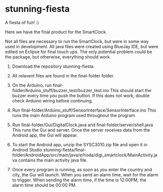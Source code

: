 # stunning-fiesta
A fiesta of fun! :)

Here we have the final product for the SmartClock.

Not all files are necessary to run the SmartClock, but were in some way used in development.
All java files were created using BlueJay IDE, but were edited on Eclipse for final touch ups.
The only potential problem could be the package, but otherwise, everything should work.

1) Download the repository stunning-fiesta.

2) All relavent files are found in the final-folder folder.

3) On the Arduino, run final-folder/Arduino_stuff/buzzer_test/buzzer_test.ino
   This should start the buzzer every time you push the button. If this does not
   work, double check Arduino wiring before continuing.

 4) Run final-folder/Arduino_stuff/SensorInterface/SensorInterface.ino
   This runs the main Arduino program used throughout the program

5) Run final-folder/Gui/DigitalClock.java and final-folder/server/shell.java
   This runs the Gui and server. Once the server receives data from the Android
   app, the Gui will appear.

6) To start the Android app, unzip the SYSC3010.zip file and open it in Android Studio
   stunning-fiesta/final-folder/AndroidApp/src/main/java/e/hoda/digi_smartclock/MainActivity.java
   contains the main activity java file.

7) Once every program is running, as soon as you enter the country and city, the Gui will launch.
   When you send an alarm time, wait for the alarm to trigger.
   When sending the alarm time, if the time is 12:00PM, the alarm time should be 00:00 PM. 
